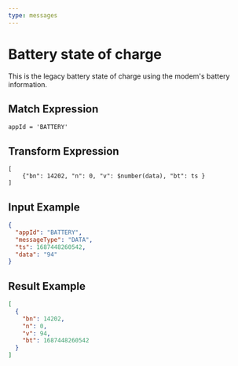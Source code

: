 ```yaml
---
type: messages
---
```


# Battery state of charge

This is the legacy battery state of charge using the modem's battery
information.

## Match Expression

```jsonata
appId = 'BATTERY'
```

## Transform Expression

```jsonata
[
    {"bn": 14202, "n": 0, "v": $number(data), "bt": ts }
]
```

## Input Example

```json
{
  "appId": "BATTERY",
  "messageType": "DATA",
  "ts": 1687448260542,
  "data": "94"
}
```

## Result Example

```json
[
  {
    "bn": 14202,
    "n": 0,
    "v": 94,
    "bt": 1687448260542
  }
]
```
